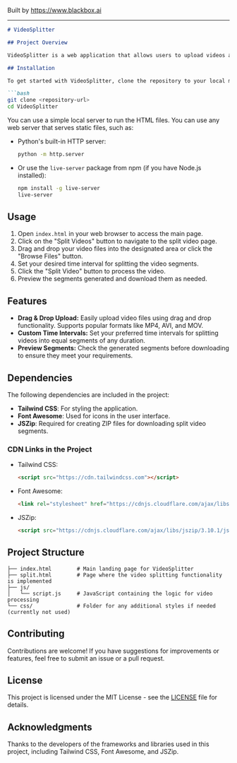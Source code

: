
Built by https://www.blackbox.ai

---

```markdown
# VideoSplitter

## Project Overview

VideoSplitter is a web application that allows users to upload videos and split them into segments based on custom time intervals. The application utilizes a user-friendly interface designed with Tailwind CSS for an appealing design. Users can easily drag and drop their video files, set time intervals, and preview segments before downloading, making it perfect for content creators who need to produce shorter clips from longer recordings.

## Installation

To get started with VideoSplitter, clone the repository to your local machine:

```bash
git clone <repository-url>
cd VideoSplitter
```

You can use a simple local server to run the HTML files. You can use any web server that serves static files, such as:

- Python's built-in HTTP server:
    ```bash
    python -m http.server
    ```

- Or use the `live-server` package from npm (if you have Node.js installed):
    ```bash
    npm install -g live-server
    live-server
    ```

## Usage

1. Open `index.html` in your web browser to access the main page.
2. Click on the "Split Videos" button to navigate to the split video page.
3. Drag and drop your video files into the designated area or click the "Browse Files" button.
4. Set your desired time interval for splitting the video segments.
5. Click the "Split Video" button to process the video.
6. Preview the segments generated and download them as needed.

## Features

- **Drag & Drop Upload:** Easily upload video files using drag and drop functionality. Supports popular formats like MP4, AVI, and MOV.
- **Custom Time Intervals:** Set your preferred time intervals for splitting videos into equal segments of any duration.
- **Preview Segments:** Check the generated segments before downloading to ensure they meet your requirements.

## Dependencies

The following dependencies are included in the project:

- **Tailwind CSS**: For styling the application.
- **Font Awesome**: Used for icons in the user interface.
- **JSZip**: Required for creating ZIP files for downloading split video segments.

### CDN Links in the Project

- Tailwind CSS:
    ```html
    <script src="https://cdn.tailwindcss.com"></script>
    ```

- Font Awesome:
    ```html
    <link rel="stylesheet" href="https://cdnjs.cloudflare.com/ajax/libs/font-awesome/6.0.0-beta3/css/all.min.css">
    ```

- JSZip:
    ```html
    <script src="https://cdnjs.cloudflare.com/ajax/libs/jszip/3.10.1/jszip.min.js"></script>
    ```

## Project Structure

```plaintext
├── index.html        # Main landing page for VideoSplitter
├── split.html        # Page where the video splitting functionality is implemented
├── js/
│   └── script.js     # JavaScript containing the logic for video processing
└── css/              # Folder for any additional styles if needed (currently not used)
```

## Contributing

Contributions are welcome! If you have suggestions for improvements or features, feel free to submit an issue or a pull request.

## License

This project is licensed under the MIT License - see the [LICENSE](LICENSE) file for details.

## Acknowledgments

Thanks to the developers of the frameworks and libraries used in this project, including Tailwind CSS, Font Awesome, and JSZip.
```